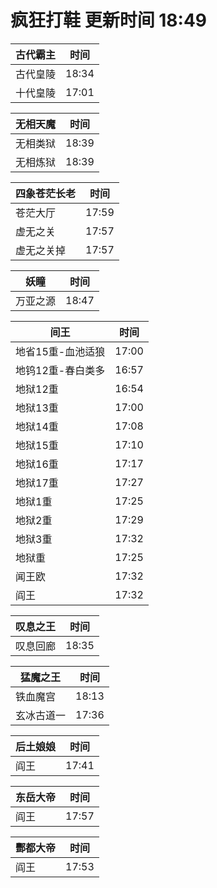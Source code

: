 # 疯狂打鞋 更新时间 18:49

| 古代霸主   | 时间    |
|--------|-------|
| 古代皇陵 | 18:34 |
| 十代皇陵 | 17:01 |

| 无相天魔   | 时间    |
|--------|-------|
| 无相类狱 | 18:39 |
| 无相炼狱 | 18:39 |

| 四象苍茫长老   | 时间    |
|--------|-------|
| 苍茫大厅 | 17:59 |
| 虚无之关 | 17:57 |
| 虚无之关掉 | 17:57 |

| 妖瞳   | 时间    |
|--------|-------|
| 万亚之源 | 18:47 |

| 间王   | 时间    |
|--------|-------|
| 地省15重-血池适狼 | 17:00 |
| 地钨12重-春白类多 | 16:57 |
| 地狱12重 | 16:54 |
| 地狱13重 | 17:00 |
| 地狱14重 | 17:08 |
| 地狱15重 | 17:10 |
| 地狱16重 | 17:17 |
| 地狱17重 | 17:27 |
| 地狱1重 | 17:25 |
| 地狱2重 | 17:29 |
| 地狱3重 | 17:32 |
| 地狱重 | 17:25 |
| 闻王欧 | 17:32 |
| 阎王 | 17:32 |

| 叹息之王   | 时间    |
|--------|-------|
| 叹息回廊 | 18:35 |

| 猛魔之王   | 时间    |
|--------|-------|
| 铁血魔宫 | 18:13 |
| 玄冰古道一 | 17:36 |

| 后土娘娘   | 时间    |
|--------|-------|
| 阎王 | 17:41 |

| 东岳大帝   | 时间    |
|--------|-------|
| 阎王 | 17:57 |

| 酆都大帝   | 时间    |
|--------|-------|
| 阎王 | 17:53 |